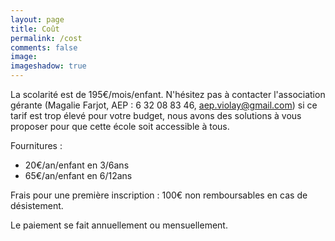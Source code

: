 ```yaml
---
layout: page
title: Coût
permalink: /cost
comments: false
image: 
imageshadow: true
---
```


La scolarité est de 195€/mois/enfant. N'hésitez pas à contacter l'association gérante (Magalie Farjot, AEP : 6 32 08 83 46, aep.violay@gmail.com) si ce tarif est trop élevé pour votre budget, nous avons des solutions à vous proposer pour que cette école soit accessible à tous.

Fournitures : 
- 20€/an/enfant en 3/6ans
- 65€/an/enfant en 6/12ans

Frais pour une première inscription : 100€ non remboursables en cas de désistement.

Le paiement se fait annuellement ou mensuellement.